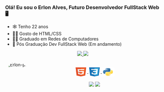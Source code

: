 ### Olá! Eu sou o Erlon Alves, Futuro Desenvolvedor FullStack Web 🖥️
- 🕸 Tenho 22 anos 
- 👨‍💻 Gosto de HTML/CSS
- 👨‍🎓 Graduado em Redes de Computadores 
- 🧠 Pós Graduação Dev FullStack Web (Em andamento)

<div align="center">
  <a href="https://github.com/ErlonLy">
  <img height="180em" src="https://github-readme-stats.vercel.app/api?username=ErlonLy&show_icons=true&theme=dark&include_all_commits=true&count_private=true"/>
  <img height="180em" src="https://github-readme-stats.vercel.app/api/top-langs/?username=ErlonLy&layout=compact&langs_count=7&theme=dark"/>
        </div>

   <br> 
  <div align="left">
  <img align="left" alt="Erlon-pic" height="200" style="border-radius:50px;"   src="https://cdn.discordapp.com/attachments/617489858532868099/969338593887801484/erlonfig.gif">
</div>
  </br>
  
<div align="center">
  <img align="center"alt="Erlon-HTML"   height="30" width="40" src="https://raw.githubusercontent.com/devicons/devicon/master/icons/html5/html5-original.svg">
  <img align="center"alt="Erlon-CSS"    height="30" width="40" src="https://raw.githubusercontent.com/devicons/devicon/master/icons/css3/css3-original.svg">
  <img align="center"alt="Erlon-Python" height="30" width="40" src="https://raw.githubusercontent.com/devicons/devicon/master/icons/python/python-original.svg">
     </div>
     
  <br> 
 <div align="center">
      <a href = "mailto:erlonposdev@gmail.com"><img src="https://img.shields.io/badge/Gmail-D14836?style=for-the-badge&logo=gmail&logoColor=white" target="_blank"></a>
      <a href="https://www.linkedin.com/in/erlon-alves-31365a157" target="_blank"><img src="https://img.shields.io/badge/-LinkedIn-%230077B5?style=for-the-badge&logo=linkedin&logoColor=white" target="_blank"></a>
       </div>
   </br>
